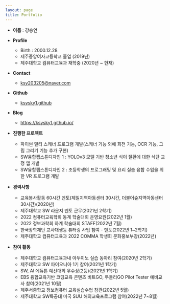 ```yaml
---
layout: page
title: Portfolio
---
```


<!-- **Not Pure Poole** is a simple, beautiful, and powerful Jekyll theme for blogs. It is built on [Poole](https://github.com/poole/poole) and [Pure](https://purecss.io/).

For more information about Not Pure Poole, please browse the [README](https://github.com/vszhub/not-pure-poole) file. -->

* **이름** : 강승연

* **Profile**
  - Birth : 2000.12.28
  - 제주중앙여자고등학교 졸업 (2019년)
  - 제주대학교 컴퓨터교육과 재학중 (2020년 ~ 현재)

* **Contact**
  - ksy203205@naver.com
  
* **Github**
  - [ksysky1.github](https://github.com/ksysky1)

* **Blog**
  - https://ksysky1.github.io/

* **진행한 프로젝트**
  - 파이썬 멀티 스캐너 프로그램 개발(스캐너 기능 외에 회전 기능, OCR 기능, 그림 그리기 기능 추가 구현)
  - SW융합캡스톤디자인 1 : YOLOv3 모델 기반 청소년 식이 질환에 대한 식단 교정 앱 개발
  - SW융합캡스톤디자인 2 : 초등학생의 프로그래밍 및 요리 실습 융합 수업을 위한 VR 프로그램 개발

* **경력사항**
  - 교육봉사활동 60시간 멘토(제일지역아동센터 30시간, 더불어숲지역아동센터 30시간)(2020년)
  - 제주대학교 SW 라운지 멘토 근무(2021년 2학기)
  - 2022 컴퓨터교육학회 동계 학술대회 운영요원(2022년 1월)
  - 2022 정보과학회 하계 학술대회 STAFF(2022년 7월)
  - 한국장학재단 교사대생등 튜터링 사업 참여 - 멘토(2022년 1~2학기)
  - 제주대학교 컴퓨터교육과 2022 COMMA 학생회 문화홍보부장(2022년)

* **참여 활동**
  - 제주대학교 컴퓨터교육과내 아두이노 실습 동아리 참여(2020년 2학기)
  - 제주대학교 SW 파이오니아 1기 참여(2021년 1학기)
  - SW, AI 에듀톤 예선대회 우수상(2등)(2021년 1학기)
  - EBS 융합교육기반 코딩교육 콘텐츠 비트GO, 두들리GO Pilot Tester 예비교사 참여(2021년 10월)
  - 제주서중학교 정보컴퓨터 교육실습수업 참관(2022년 5월)
  - 제주대학교 SW특공대 미국 SUU 해외교육프로그램 참여(2022년 7~8월)




